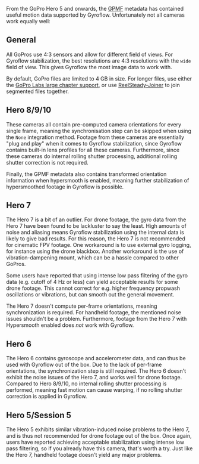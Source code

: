 From the GoPro Hero 5 and onwards, the [GPMF](https://github.com/gopro/gpmf-parser) metadata has contained useful motion data supported by Gyroflow. Unfortunately not all cameras work equally well:

## General
All GoPros use 4:3 sensors and allow for different field of views. For Gyroflow stabilization, the best resolutions are 4:3 resolutions with the `wide` field of view. This gives Gyroflow the most image data to work with.

By default, GoPro files are limited to 4 GB in size. For longer files, use either the [GoPro Labs large chapter support](https://gopro.github.io/labs/control/chapters/), or use [ReelSteady-Joiner](https://github.com/rubegartor/ReelSteady-Joiner) to join segmented files together.

## Hero 8/9/10
These cameras all contain pre-computed camera orientations for every single frame, meaning the synchronisation step can be skipped when using the `None` integration method. Footage from these cameras are essentially "plug and play" when it comes to Gyroflow stabilization, since Gyroflow contains built-in lens profiles for all these cameras. Furthermore, since these cameras do internal rolling shutter processing, additional rolling shutter correction is not required.

Finally, the GPMF metadata also contains transformed orientation information when hypersmooth is enabled, meaning further stabilization of hypersmoothed footage in Gyroflow is possible.

## Hero 7
The Hero 7 is a bit of an outlier. For drone footage, the gyro data from the Hero 7 have been found to be lackluster to say the least. High amounts of noise and aliasing means Gyroflow stabilization using the internal data is likely to give bad results. For this reason, the Hero 7 is not recommended for cinematic FPV footage. One workaround is to use external gyro logging, for instance using the drone blackbox. Another workaround is the use of vibration-dampening mount, which can be a hassle compared to other GoPros.

Some users have reported that using intense low pass filtering of the gyro data (e.g. cutoff of 4 Hz or less) can yield acceptable results for some drone footage. This cannot correct for e.g. higher frequency propwash oscillations or vibrations, but can smooth out the general movement. 

The Hero 7 doesn't compute per-frame orientations, meaning synchronization is required. For handheld footage, the mentioned noise issues shouldn't be a problem. Furthermore, footage from the Hero 7 with Hypersmooth enabled does _not_ work with Gyroflow.

## Hero 6
The Hero 6 contains gyroscope and accelerometer data, and can thus be used with Gyroflow out of the box. Due to the lack of per-frame orientations, the synchronization step is still required. The Hero 6 doesn't exhibit the noise issues of the Hero 7, and works well for drone footage. Compared to Hero 8/9/10, no internal rolling shutter processing is performed, meaning fast motion can cause warping, if no rolling shutter correction is applied in Gyroflow.

## Hero 5/Session 5
The Hero 5 exhibits similar vibration-induced noise problems to the Hero 7, and is thus not recommended for drone footage out of the box. Once again, users have reported achieving acceptable stabilization using intense low pass filtering, so if you already have this camera, that's worth a try. Just like the Hero 7, handheld footage doesn't yield any major problems. 